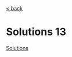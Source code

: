 [< back](README.md)

# Solutions 13

[Solutions](https://www.moodle.aau.dk/pluginfile.php/2447225/mod_resource/content/1/Lecture%2013%20problem%20answers.pdf)
